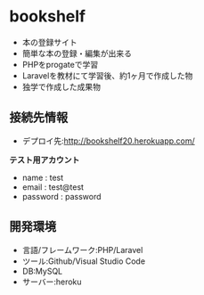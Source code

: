 # bookshelf
- 本の登録サイト
- 簡単な本の登録・編集が出来る
- PHPをprogateで学習
- Laravelを教材にて学習後、約1ヶ月で作成した物
- 独学で作成した成果物
## 接続先情報
- デプロイ先:http://bookshelf20.herokuapp.com/

**テスト用アカウント**
- name : test
- email : test@test
- password : password
## 開発環境
- 言語/フレームワーク:PHP/Laravel
- ツール:Github/Visual Studio Code
- DB:MySQL
- サーバー:heroku

